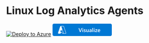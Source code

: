 # Linux Log Analytics Agents

[![Deploy to Azure](https://aka.ms/deploytoazurebutton)](https://portal.azure.com/#create/Microsoft.Template/uri/https%3A%2F%2Fraw.githubusercontent.com%2FOTRF%2FBlacksmith%2Fmaster%2Ftemplates%2Fazure%2FAzure-Monitor-Agents%2Fdemos%2Fazuredeploy.json) [![Visualize](https://raw.githubusercontent.com/Azure/azure-quickstart-templates/master/1-CONTRIBUTION-GUIDE/images/visualizebutton.png)](http://armviz.io/#/?load=https%3A%2F%2Fraw.githubusercontent.com%2FOTRF%2FBlacksmith%2Fmaster%2Ftemplates%2Fazure%2FAzure-Monitor-Agents%2Fdemos%2Fazuredeploy.json)